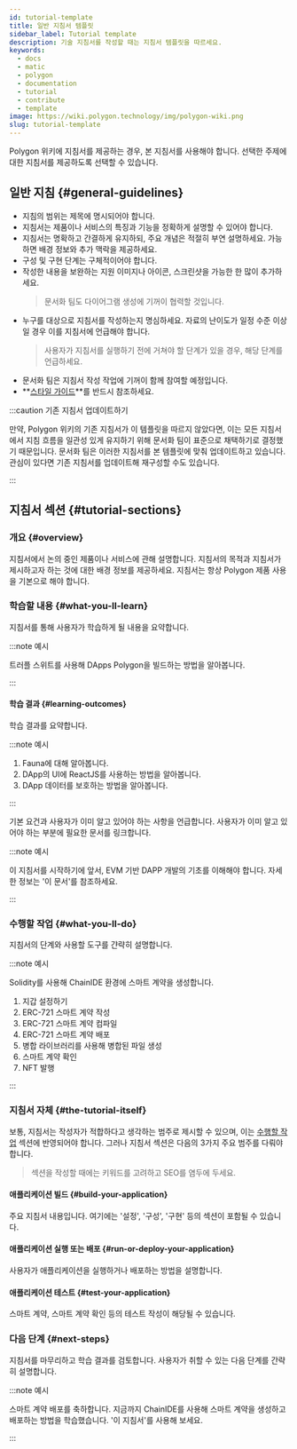```yaml
---
id: tutorial-template
title: 일반 지침서 템플릿
sidebar_label: Tutorial template
description: 기술 지침서를 작성할 때는 지침서 템플릿을 따르세요.
keywords:
  - docs
  - matic
  - polygon
  - documentation
  - tutorial
  - contribute
  - template
image: https://wiki.polygon.technology/img/polygon-wiki.png
slug: tutorial-template
---
```


Polygon 위키에 지침서를 제공하는 경우, 본 지침서를 사용해야 합니다. 선택한 주제에 대한 지침서를 제공하도록 선택할 수 있습니다.

## 일반 지침 {#general-guidelines}

* 지침의 범위는 제목에 명시되어야 합니다.
* 지침서는 제품이나 서비스의 특징과 기능을 정확하게 설명할 수 있어야 합니다.
* 지침서는 명확하고 간결하게 유지하되, 주요 개념은 적절히 부연 설명하세요. 가능하면 배경 정보와 추가 맥락을 제공하세요.
* 구성 및 구현 단계는 구체적이어야 합니다.
* 작성한 내용을 보완하는 지원 이미지나 아이콘, 스크린샷을 가능한 한 많이 추가하세요.
  > 문서화 팀도 다이어그램 생성에 기꺼이 협력할 것입니다.
* 누구를 대상으로 지침서를 작성하는지 명심하세요. 자료의 난이도가 일정 수준 이상일 경우 이를 지침서에 언급해야 합니다.
  > 사용자가 지침서를 실행하기 전에 거쳐야 할 단계가 있을 경우, 해당 단계를 언급하세요.
* 문서화 팀은 지침서 작성 작업에 기꺼이 함께 참여할 예정입니다.
* **[스타일 가이드](writing-style.md)**를 반드시 참조하세요.

:::caution 기존 지침서 업데이트하기

만약, Polygon 위키의 기존 지침서가 이 템플릿을 따르지 않았다면, 이는 모든 지침서에서 지침 흐름을 일관성 있게 유지하기 위해 문서화 팀이 표준으로 채택하기로 결정했기 때문입니다. 문서화 팀은 이러한 지침서를 본 템플릿에 맞춰 업데이트하고 있습니다. 관심이 있다면 기존 지침서를 업데이트해 재구성할 수도 있습니다.

:::

## 지침서 섹션 {#tutorial-sections}

### 개요 {#overview}

지침서에서 논의 중인 제품이나 서비스에 관해 설명합니다. 지침서의 목적과 지침서가 제시하고자 하는 것에 대한 배경 정보를 제공하세요. 지침서는 항상 Polygon 제품 사용을 기본으로 해야 합니다.

### 학습할 내용 {#what-you-ll-learn}

지침서를 통해 사용자가 학습하게 될 내용을 요약합니다.

:::note 예시

트러플 스위트를 사용해 DApps Polygon을 빌드하는 방법을 알아봅니다.

:::

#### 학습 결과 {#learning-outcomes}

학습 결과를 요약합니다.

:::note 예시

1. Fauna에 대해 알아봅니다.
2. DApp의 UI에 ReactJS를 사용하는 방법을 알아봅니다.
3. DApp 데이터를 보호하는 방법을 알아봅니다.

:::

기본 요건과 사용자가 이미 알고 있어야 하는 사항을 언급합니다. 사용자가 이미 알고 있어야 하는 부분에 필요한 문서를 링크합니다.

:::note 예시

이 지침서를 시작하기에 앞서, EVM 기반 DAPP 개발의 기초를 이해해야 합니다. 자세한 정보는 '이 문서'를 참조하세요.

:::

### 수행할 작업 {#what-you-ll-do}

지침서의 단계와 사용할 도구를 갼략히 설명합니다.

:::note 예시

Solidity를 사용해 ChainIDE 환경에 스마트 계약을 생성합니다.

1. 지갑 설정하기
2. ERC-721 스마트 계약 작성
3. ERC-721 스마트 계약 컴파일
4. ERC-721 스마트 계약 배포
5. 병합 라이브러리를 사용해 병합된 파일 생성
6. 스마트 계약 확인
7. NFT 발행

:::

### 지침서 자체 {#the-tutorial-itself}

보통, 지침서는 작성자가 적합하다고 생각하는 범주로 제시할 수 있으며, 이는 [수행할 작업](#what-youll-do) 섹션에 반영되어야 합니다. 그러나 지침서 섹션은 다음의 3가지 주요 범주를 다뤄야 합니다.

> 섹션을 작성할 때에는 키워드를 고려하고 SEO를 염두에 두세요.

#### 애플리케이션 빌드 {#build-your-application}

주요 지침서 내용입니다. 여기에는 '설정', '구성', '구현' 등의 섹션이 포함될 수 있습니다.

#### 애플리케이션 실행 또는 배포 {#run-or-deploy-your-application}

사용자가 애플리케이션을 실행하거나 배포하는 방법을 설명합니다.

#### 애플리케이션 테스트 {#test-your-application}

스마트 계약, 스마트 계약 확인 등의 테스트 작성이 해당될 수 있습니다.

### 다음 단계 {#next-steps}

지침서를 마무리하고 학습 결과를 검토합니다. 사용자가 취할 수 있는 다음 단계를 간략히 설명합니다.

:::note 예시

스마트 계약 배포를 축하합니다. 지금까지 ChainIDE를 사용해 스마트 계약을 생성하고 배포하는 방법을 학습했습니다. '이 지침서'를 사용해 보세요.

:::
